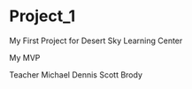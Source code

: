 # Project_1
My First Project for Desert Sky Learning Center

My MVP

Teacher Michael Dennis
Scott Brody
